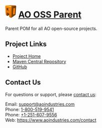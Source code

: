 # [<img src="ao-logo.png" alt="AO Logo" width="35" height="40">](https://www.aoindustries.com/) [AO OSS Parent](https://www.aoindustries.com/ao-oss-parent/)
Parent POM for all AO open-source projects.

## Project Links
* [Project Home](https://www.aoindustries.com/ao-oss-parent/)
* [Maven Central Repository](https://search.maven.org/#search%7Cgav%7C1%7Cg:%22com.aoindustries%22%20AND%20a:%22ao-oss-parent%22)
* [GitHub](https://github.com/aoindustries/ao-oss-parent)

## Contact Us
For questions or support, please [contact us](https://www.aoindustries.com/contact):

Email: [support@aoindustries.com](mailto:support@aoindustries.com)  
Phone: [1-800-519-9541](tel:1-800-519-9541)  
Phone: [+1-251-607-9556](tel:+1-251-607-9556)  
Web: https://www.aoindustries.com/contact

